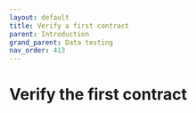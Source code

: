 ```yaml
---
layout: default
title: Verify a first contract
parent: Introduction
grand_parent: Data testing
nav_order: 413
---
```

# Verify the first contract